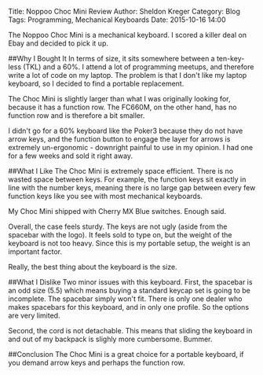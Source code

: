 Title: Noppoo Choc Mini Review
Author: Sheldon Kreger
Category: Blog
Tags: Programming, Mechanical Keyboards
Date: 2015-10-16 14:00

The Noppoo Choc Mini is a mechanical keyboard. I scored a killer deal on Ebay and decided to pick it up.

##Why I Bought It
In terms of size, it sits somewhere between a ten-key-less (TKL) and a 60%. I attend a lot of programming meetups, and therefore write a lot of code on my laptop. The problem is that I don't like my laptop keyboard, so I decided to find a portable replacement.

The Choc Mini is slightly larger than what I was originally looking for, because it has a function row. The FC660M, on the other hand, has no function row and is therefore a bit smaller.

I didn't go for a 60% keyboard like the Poker3 because they do not have arrow keys, and the function button to engage the layer for arrows is extremely un-ergonomic - downright painful to use in my opinion. I had one for a few weeks and sold it right away.

##What I Like
The Choc Mini is extremely space efficient. There is no wasted space between keys. For example, the function keys sit exactly in line with the number keys, meaning there is no large gap between every few function keys like you see with most mechanical keyboards.

My Choc Mini shipped with Cherry MX Blue switches. Enough said.

Overall, the case feels sturdy. The keys are not ugly (aside from the spacebar with the logo). It feels sold to type on, but the weight of the keyboard is not too heavy. Since this is my portable setup, the weight is an important factor.

Really, the best thing about the keyboard is the size.

##What I Dislike
Two minor issues with this keyboard. First, the spacebar is an odd size (5.5) which means buying a standard keycap set is going to be incomplete. The spacebar simply won't fit. There is only one dealer who makes spacebars for this keyboard, and in only one profile. So the options are very limited.

Second, the cord is not detachable. This means that sliding the keyboard in and out of my backpack is slighly more cumbersome. Bummer.

##Conclusion
The Choc Mini is a great choice for a portable keyboard, if you demand arrow keys and perhaps the function row.
